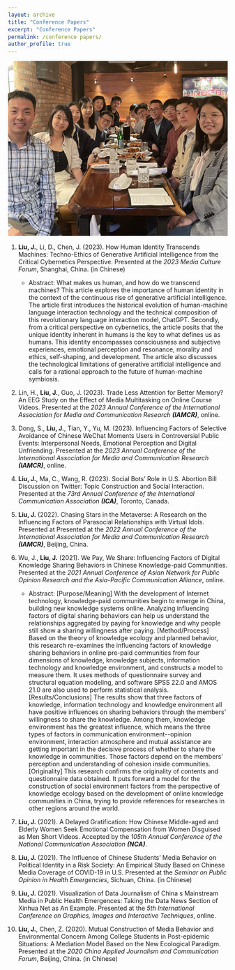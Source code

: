 ```yaml
---
layout: archive
title: "Conference Papers"
excerpt: "Conference Papers"
permalink: /conference papers/
author_profile: true
---
```


![image](https://github.com/jiahuiSophia/jiahuiSophia.github.io/blob/master/images/ICAcm.jpg)

1. **Liu, J.**, Li, D., Chen, J. (2023). How Human Identity Transcends Machines: Techno-Ethics of Generative Artificial Intelligence from the Critical Cybernetics Perspective. Presented at the _2023 Media Culture Forum_, Shanghai, China. (in Chinese)
   - Abstract: What makes us human, and how do we transcend machines? This article explores the importance of human identity in the context of the continuous rise of generative artificial intelligence. The article first introduces the historical evolution of human-machine language interaction technology and the technical composition of this revolutionary language interaction model, ChatGPT. Secondly, from a critical perspective on cybernetics, the article posits that the unique identity inherent in humans is the key to what defines us as humans. This identity encompasses consciousness and subjective experiences, emotional perception and resonance, morality and ethics, self-shaping, and development. The article also discusses the technological limitations of generative artificial intelligence and calls for a rational approach to the future of human-machine symbiosis.

2. Lin, H., **Liu, J.**, Guo, J. (2023). Trade Less Attention for Better Memory? An EEG Study on the Effect of Media Multitasking on Online Course Videos. Presented at the _2023 Annual Conference of the International Association for Media and Communication Research_ _**(IAMCR)**_, online.

3. Dong, S., **Liu, J.**, Tian, Y., Yu, M. (2023). Influencing Factors of Selective Avoidance of Chinese WeChat Moments Users in Controversial Public Events: Interpersonal Needs, Emotional Perception and Digital Unfriending. Presented at the _2023 Annual Conference of the International Association for Media and Communication Research **(IAMCR)**_, online.

4. **Liu, J.**, Ma, C., Wang, R. (2023). Social Bots’ Role in U.S. Abortion Bill Discussion on Twitter: Topic Construction and Social Interaction. Presented at the _73rd Annual Conference of the International Communication Association **(ICA)**_, Toronto, Canada.

5. **Liu, J.** (2022). Chasing Stars in the Metaverse: A Research on the Influencing Factors of Parasocial Relationships with Virtual Idols. Presented at Presented at the _2022 Annual Conference of the International Association for Media and Communication Research **(IAMCR)**_, Beijing, China.

6. Wu, J., **Liu, J.** (2021). We Pay, We Share: Influencing Factors of Digital Knowledge Sharing Behaviors in Chinese Knowledge-paid Communities. Presented at the _2021 Annual Conference of Asian Network for Public Opinion Research and the Asia-Pacific Communication Alliance_, online.

   - Abstract: [Purpose/Meaning] With the development of Internet technology, knowledge-paid communities begin to emerge in China, building new knowledge systems online. Analyzing influencing factors of digital sharing behaviors can help us understand the relationships aggregated by paying for knowledge and why people still show a sharing willingness after paying. [Method/Process] Based on the theory of knowledge ecology and planned behavior, this research re-examines the influencing factors of knowledge sharing behaviors in online pre-paid communities from four dimensions of knowledge, knowledge subjects, information technology and knowledge environment, and constructs a model to measure them. It uses methods of questionnaire survey and structural equation modeling, and software SPSS 22.0 and AMOS 21.0 are also used to perform statistical analysis. [Results/Conclusions] The results show that three factors of knowledge, information technology and knowledge environment all have positive influences on sharing behaviors through the members’ willingness to share the knowledge. Among them, knowledge environment has the greatest influence, which means the three types of factors in communication environment--opinion environment, interaction atmosphere and mutual assistance are getting important in the decisive process of whether to share the knowledge in communities. Those factors depend on the members’ perception and understanding of cohesion inside communities. [Originality] This research confirms the originality of contents and questionnaire data obtained. It puts forward a model for the construction of social environment factors from the perspective of knowledge ecology based on the development of online knowledge communities in China, trying to provide references for researches in other regions around the world.

7. **Liu, J.** (2021). A Delayed Gratification: How Chinese Middle-aged and Elderly Women Seek Emotional Compensation from Women Disguised as Men Short Videos. Accepted by the _105th Annual Conference of the National Communication Association **(NCA)**_.



8. **Liu, J.** (2021). The Influence of Chinese Students’ Media Behavior on Political Identity in a Risk Society: An Empirical Study Based on Chinese Media Coverage of COVID-19 in U.S. Presented at the _Seminar on Public Opinion in Health Emergencies_, Sichuan, China. (in Chinese)



9. **Liu, J.** (2021). Visualization of Data Journalism of China s Mainstream Media in Public Health Emergences: Taking the Data News Section of Xinhua Net as An Example. Presented at the _5th International Conference on Graphics, Images and Interactive Techniques_, online.



10. **Liu, J.**, Chen, Z. (2020). Mutual Construction of Media Behavior and Environmental Concern Among College Students in Post-epidemic Situations: A Mediation Model Based on the New Ecological Paradigm. Presented at the _2020 China Applied Journalism and Communication Forum_, Beijing, China. (in Chinese)

